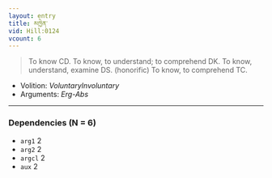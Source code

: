 ```yaml
---
layout: entry
title: མཁྱེན་
vid: Hill:0124
vcount: 6
---
```

> To know CD\. To know, to understand; to comprehend DK\. To know, understand, examine DS\. (honorific) To know, to comprehend TC\.

* Volition: _VoluntaryInvoluntary_
* Arguments: _Erg-Abs_

---

### Dependencies (N = 6)
* `arg1` 2
* `arg2` 2
* `argcl` 2
* `aux` 2
